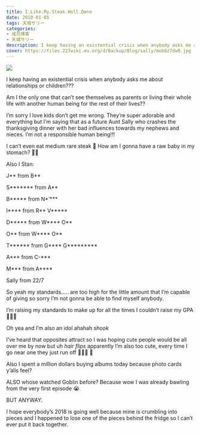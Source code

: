 ```yaml
---
title: I.Like.My.Steak.Well.Done
date: 2018-01-05
tags: 天城サリー
categories: 
- 成员博客
- 天城サリー
description: I keep having an existential crisis when anybody asks me about relationships or children??? Am I the only one that can’t see themselves as parents or living their whole life with another human bein...
cover: https://files.227wiki.eu.org/d/Backup/Blog/sally/mob8z7dw0.jpg 
---
```

![](https://files.227wiki.eu.org/d/Backup/Blog/sally/mob8z7dw0.jpg)

I keep having an existential crisis when anybody asks me about relationships or children??? 


Am I the only one that can’t see themselves as parents or living their whole life with another human being for the rest of their lives?? 


I’m sorry I love kids don’t get me wrong. They’re super adorable and everything but I’m saying that as a future Aunt Sally who crashes the thanksgiving dinner with her bad influences towards my nephews and nieces. I’m not a responsible human being!!! 


I can’t even eat medium rare steak 🥩
How am I gonna have a raw baby in my stomach? 👶🏻 


Also I Stan:


J** from B**

S******* from A** 

B***** from N*’***

I**** from R** V*****

D***** from W**** O**

O** from W**** O** 

T****** from G**** G*********

A*** from C-***

M*** from A****

Sally from 22/7


So yeah my standards..... are too high for the little amount that I’m capable of giving so sorry I’m not gonna be able to find myself anybody. 

I’m raising my standards to make up for all the times I couldn’t raise my GPA 🤷🏻‍♀️

Oh yea and I’m also an idol ahahah *shook* 

I’ve heard that opposites attract so I was hoping cute people would be all over me by now but uh *hair flips* apparently I’m also too cute, every time I go near one they just run off 🏃🏻‍♀️ 🌛

Also I spent a million dollars buying albums today because photo cards y’alls feel? 



ALSO whose watched Goblin before? Because wow I was already bawling from the very first episode 😭 

BUT ANYWAY. 

I hope everybody’s 2018 is going well because mine is crumbling into pieces and I happened to lose one of the pieces behind the fridge so I can’t ever put it back together. 



